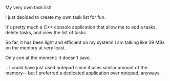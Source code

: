 My very own task list! 

I just decided to create my own task list for fun. 

It's pretty much a C++ console application that allow me to add a tasks, delete tasks, and view the list of tasks.   

So far, it has been light and efficient on my system! I am talking like 29 MBs on the memory at very least.

Only con at the moment: It doesn't save.  

.. I could have just used notepad since it uses similar amount of the memory-- but I preferred a dedicated application over notepad, anyways.   